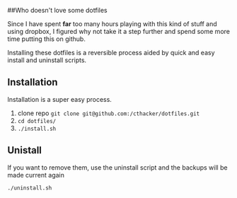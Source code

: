 ##Who doesn't love some dotfiles

Since I have spent **far** too many hours playing with this kind of stuff and using dropbox, I
figured why not take it a step further and spend some more time putting this on github.

Installing these dotfiles is a reversible process aided by quick and easy install and uninstall
scripts.

## Installation

Installation is a super easy process. 

1. clone repo  `git clone git@github.com:/cthacker/dotfiles.git`
2. `cd dotfiles/`
3. `./install.sh`

## Unistall

If you want to remove them, use the uninstall script and the backups will be made current again

`./uninstall.sh`





